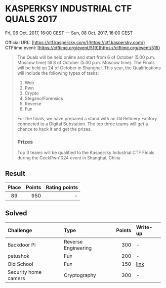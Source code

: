 # KASPERKSY INDUSTRIAL CTF QUALS 2017
Fri, 06 Oct. 2017, 16:00 CEST — Sun, 08 Oct. 2017, 16:00 CEST

Official URL: [https://ctf.kaspersky.com/](https://ctf.kaspersky.com/)  
CTFtime event: [https://ctftime.org/event/519](https://ctftime.org/event/519)

> The Quals will be held online and start from 6 of October (5.00 p.m. Moscow time) till 8 of October (5.00 p.m. Moscow time). The Finals will be held on 24 of October in Shanghai.
> This year, the Qualifications will include the following types of tasks:
> 1. Web
> 2. Pwn
> 3. Crypto
> 4. Stegano/Forensics
> 5. Reverse
> 6. Fun
>
> For the finals, we have prepared a stand with an Oil Refinery Factory connected to a Digital Substation. The top three teams will get a chance to hack it and get the prizes.
> ### Prizes
>
> Top 3 teams will be qualified to the Kaspersky Industrial CTF Finals during the GeekPwn1024 event in Shanghai, China

## Result
| Place | Points | Rating points |
|:-----:|-------:|--------------:|
| 89 | 950 | - |

## Solved
| Challenge | Type | Points | Write-up     |
|:----------|:-----|-------:|:-------------|
| Backdoor Pi | Reverse Engineering | 300 | - |
| petushok | Fun | 200 | - |
| Old School | Fun | 150 | [link](fun/old-school) |
| Security home camers | Cryptography | 300 | - |
